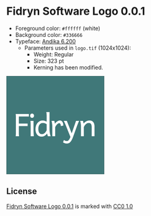 # Fidryn Software Logo 0.0.1

- Foreground color: `#ffffff` (white)
- Background color: `#336666`
- Typeface: [Andika 6.200](https://software.sil.org/andika/andika-release-6-200/)
  - Parameters used in `logo.tif` (1024x1024):
    - Weight: Regular
    - Size: 323 pt
    - Kerning has been modified.

![Logo for projects associated with Fidryn Software. Version 0.0.1.](./dist/fidryn_software_logo_0.0.1_256x256.png)

## License

 <p xmlns:cc="http://creativecommons.org/ns#" xmlns:dct="http://purl.org/dc/terms/"><a property="dct:title" rel="cc:attributionURL" href="https://github.com/Fidryn-Software/logo">Fidryn Software Logo 0.0.1</a> is marked with <a href="http://creativecommons.org/publicdomain/zero/1.0?ref=chooser-v1" target="_blank" rel="license noopener noreferrer" style="display:inline-block;">CC0 1.0

